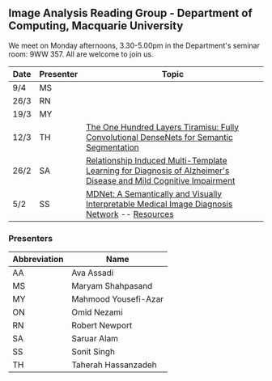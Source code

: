## Image Analysis Reading Group - Department of Computing, Macquarie University

We meet on Monday afternoons, 3.30-5.00pm in the Department's seminar room:  9WW 357.  All are welcome to join us.

Date | Presenter | Topic
---- | --------- | -----
9/4 | MS |
26/3 | RN |
19/3 | MY |
12/3 | TH | [The One Hundred Layers Tiramisu: Fully Convolutional DenseNets for Semantic Segmentation](https://arxiv.org/pdf/1611.09326.pdf)
26/2 | SA | [Relationship Induced Multi-Template Learning for Diagnosis of Alzheimer's Disease and Mild Cognitive Impairment](https://www.ncbi.nlm.nih.gov/pubmed/26742127)
5/2 | SS | [MDNet: A Semantically and Visually Interpretable Medical Image Diagnosis Network](https://arxiv.org/abs/1707.02485) -- [Resources](https://computing-mq.github.io/iarg/links-2018-02-05.html)

### Presenters

Abbreviation | Name
------------ | ----
AA | Ava Assadi
MS | Maryam Shahpasand
MY | Mahmood Yousefi-Azar
ON | Omid Nezami
RN | Robert Newport
SA | Saruar Alam
SS | Sonit Singh
TH | Taherah Hassanzadeh
